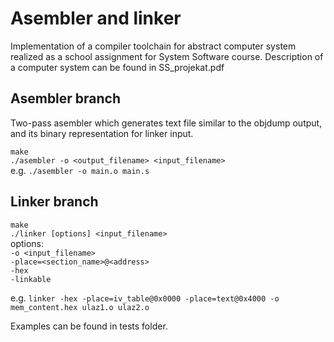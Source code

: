 # Asembler and linker

Implementation of a compiler toolchain for abstract computer system realized as a school assignment for System Software course.
Description of a computer system can be found in SS_projekat.pdf

## Asembler branch

Two-pass asembler which generates text file similar to the objdump output, and its binary representation for linker input.

`make`<br>
`./asembler -o <output_filename> <input_filename>`<br>
e.g. `./asembler -o main.o main.s`

## Linker branch

`make`<br>
`./linker [options] <input_filename>`<br>
options: <br>
`-o <input_filename>` <br>
`-place=<section_name>@<address>` <br>
`-hex` <br>
`-linkable` <br>

e.g. `linker -hex -place=iv_table@0x0000 -place=text@0x4000 -o mem_content.hex ulaz1.o ulaz2.o`

Examples can be found in tests folder.

